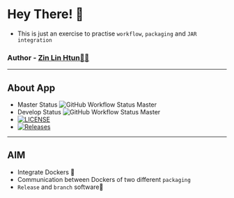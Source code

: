 # Hey There! 👋
- This is just an exercise to practise `workflow`, `packaging` and `JAR integration`

### Author - [Zin Lin Htun👨🏻](https://github.com/zin-lin)

<hr/>

## About App

- Master Status  ![GitHub Workflow Status Master](https://img.shields.io/github/actions/workflow/status/zin-lin/TheWorld/main.yml)
- Develop Status  ![GitHub Workflow Status Master](https://img.shields.io/github/actions/workflow/status/zin-lin/TheWorld/main.yml)
- [![LICENSE](https://img.shields.io/github/license/zin-lin/TheWorld.svg?style=flat-square)](https://github.com/zin-lin/TheWorld/blob/main/LICENCE)
- [![Releases](https://img.shields.io/github/release/zin-lin/TheWorld/all.svg?style=flat-square)](https://github.com/zin-lin/TheWorld/releases)

<hr/>

##  AIM
- Integrate Dockers 🐳
- Communication between Dockers of two different `packaging`
- `Release` and `branch` software📱

